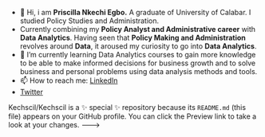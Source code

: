 - 👋 Hi, i am **Priscilla Nkechi Egbo.**
A graduate of University of Calabar. I studied Policy Studies and Administration.
- Currently combining my **Policy Analyst and Administrative career** with **Data Analytics**. Having seen that **Policy Making and Administration** revolves around **Data**, it aroused my curiosity to go into **Data Analytics**.
- 🌱 I’m currently learning Data Analytics courses to gain more knowledge to be able to make informed decisions for business growth and to solve business and personal problems using data analysis methods and tools.
- 📫 How to reach me: [LinkedIn](https://www.linkedin.com/in/priscilla-nkechi-egbo-57bb39267)
- [Twitter](https://twitter.com/PriscillaNkechi?t=nRr6R3KTuu5uNrhmoXC_Kg&s=08)

Kechscil/Kechscil is a ✨ special ✨ repository because its `README.md` (this file) appears on your GitHub profile.
You can click the Preview link to take a look at your changes.
--->
